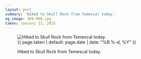 ```yaml
---
layout: post
summary: 'Hiked to Skull Rock from Temescal today.'
og_image: 389-968.jpg
taken: January 13, 2015
---
```


<figure class="post">
 <img alt="Hiked to Skull Rock from Temescal today." sizes="(min-width: 700px) 50vw, calc(100vw - 2rem)" src="{{ site.assets_url }}/389-484.jpg" srcset="{{ site.assets_url }}/389-968.jpg 968w, {{ site.assets_url }}/389-726.jpg 726w, {{ site.assets_url }}/389-484.jpg 484w, {{ site.assets_url }}/389-242.jpg 242w"/>
 <figcaption>
  <time>
   {{ page.taken | default: page.date | date: "%B %-d, %Y" }}
  </time>
  <p>
   Hiked to Skull Rock from Temescal today.
  </p>
 </figcaption>
</figure>
